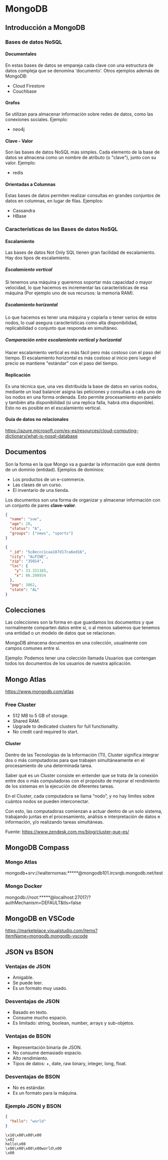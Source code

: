 # MongoDB

## Introducción a MongoDB

### Bases de datos NoSQL

#### Documentales

En estas bases de datos se empareja cada clave con una estructura de datos compleja que se denomina 'documento'.
Otros ejemplos además de MongoDB:

- Cloud Firestore
- Couchbase

#### Grafos

Se utilizan para almacenar información sobre redes de datos, como las conexiones sociales.
Ejemplo:

- neo4j

#### Clave - Valor

Son las bases de datos NoSQL más simples. Cada elemento de la base de datos se almacena como un nombre de atributo (o "clave"), junto con su valor.
Ejemplo:

- redis

#### Orientadas a Columnas

Estas bases de datos permiten realizar consultas en grandes conjuntos de datos en columnas, en lugar de filas.
Ejemplos:

- Cassandra
- HBase

### Características de las Bases de datos NoSQL

#### Escalamiento

Las bases de datos Not Only SQL tienen gran facilidad de escalamiento.
Hay dos tipos de escalamiento.

##### Escalamiento vertical

Si tenemos una máquina y queremos soportar más capacidad o mayor velocidad, lo que hacemos es incrementar las características de esa máquina (Por ejemplo uno de sus recursos: la memoria RAM).

##### Escalamiento horizontal

Lo que hacemos es tener una máquina y copiarla o tener varios de estos nodos, lo cual asegura características como alta disponibilidad, replicabilidad o conjunto que responda en simultáneo.

##### Comparación entre escalamiento vertical y horizontal

Hacer escalamiento vertical es más fácil pero más costoso con el paso del tiempo. El escalamiento horizontal es más costoso al inicio pero luego el precio se mantiene "estándar" con el paso del tiempo.

#### Replicación

Es una técnica que, una ves distribuida la base de datos en varios nodos, mediante un load balancer asigna las peticiones y consultas a cada uno de los nodos en una forma ordenada. Esto permite procesamiento en paralelo y también alta disponibilidad (si una replica falla, habrá otra disponible). Esto no es posible en el escalamiento vertical.

#### Guía de datos no relacionales

https://azure.microsoft.com/es-es/resources/cloud-computing-dictionary/what-is-nosql-database

## Documentos

Son la forma en la que Mongo va a guardar la información que esté dentro de un dominio (entidad).
Ejemplos de dominios:

- Los productos de un e-commerce.
- Las clases de un curso.
- El inventario de una tienda.

Los documentos son una forma de organizar y almacenar información con un conjunto de pares **clave-valor**.

```json
{
  "name": "sue",
  "age": 28,
  "status": "A",
  "groups": ["news", "sports"]
}
```

```json
{
  "_id": "5c8eccc1caa187d17ca6ed16",
  "city": "ALPINE",
  "zip": "35014",
  "loc": {
    "y": 33.331165,
    "x": 86.208934
  },
  "pop": 3062,
  "state": "AL"
}
```

## Colecciones

Las colecciones son la forma en que guardamos los documentos y que normalmente comparten datos entre sí, o al menos sabemos que tenemos una entidad o un modelo de datos que se relacionan.

MongoDB almacena documentos en una colección, usualmente con campos comunes entre sí.

Ejemplo: Podemos tener una colección llamada Usuarios que contengan todos los documentos de los usuarios de nuestra aplicación.

## Mongo Atlas

https://www.mongodb.com/atlas

### Free Cluster

- 512 MB to 5 GB of storage.
- Shared RAM.
- Upgrade to dedicated clusters for full functionality.
- No credit card required to start.

#### Cluster

Dentro de las Tecnologías de la Información (TI), Cluster significa integrar dos o más computadoras para que trabajen simultáneamente en el procesamiento de una determinada tarea.

Saber qué es un Cluster consiste en entender que se trata de la conexión entre dos o más computadoras con el propósito de mejorar el rendimiento de los sistemas en la ejecución de diferentes tareas.

En el Cluster, cada computadora se llama “nodo”, y no hay límites sobre cuántos nodos se pueden interconectar.

Con esto, las computadoras comienzan a actuar dentro de un solo sistema, trabajando juntas en el procesamiento, análisis e interpretación de datos e información, y/o realizando tareas simultáneas.

Fuente: https://www.zendesk.com.mx/blog/cluster-que-es/

## MongoDB Compass

### Mongo Atlas

mongodb+srv://walternomas:\*\*\*\*\*@mongodb101.ircsrqb.mongodb.net/test

### Mongo Docker

mongodb://root:\*\*\*\*\*@localhost:27017/?authMechanism=DEFAULT&tls=false

## MongoDB en VSCode

https://marketplace.visualstudio.com/items?itemName=mongodb.mongodb-vscode

## JSON vs BSON

### Ventajas de JSON

- Amigable.
- Se puede leer.
- Es un formato muy usado.

### Desventajas de JSON

- Basado en texto.
- Consume mucho espacio.
- Es limitado: string, boolean, number, arrays y sub-objetos.

### Ventajas de BSON

- Representación binaria de JSON.
- No consume demasiado espacio.
- Alto rendimiento.
- Tipos de datos: +, date, raw binary, integer, long, float.

### Desventajas de BSON

- No es estándar.
- Es un formato para la máquina.

### Ejemplo JSON y BSON

```json
{
  "hello": "world"
}
```

```bson
\x16\x00\x00\x00
\x02
hello\x00
\x06\x00\x00\x00world\x00
\x00
```

